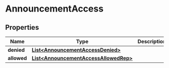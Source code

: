 

# AnnouncementAccess


## Properties

| Name | Type | Description | Notes |
|------------ | ------------- | ------------- | -------------|
|**denied** | [**List&lt;AnnouncementAccessDenied&gt;**](AnnouncementAccessDenied.md) |  |  |
|**allowed** | [**List&lt;AnnouncementAccessAllowedRep&gt;**](AnnouncementAccessAllowedRep.md) |  |  |



